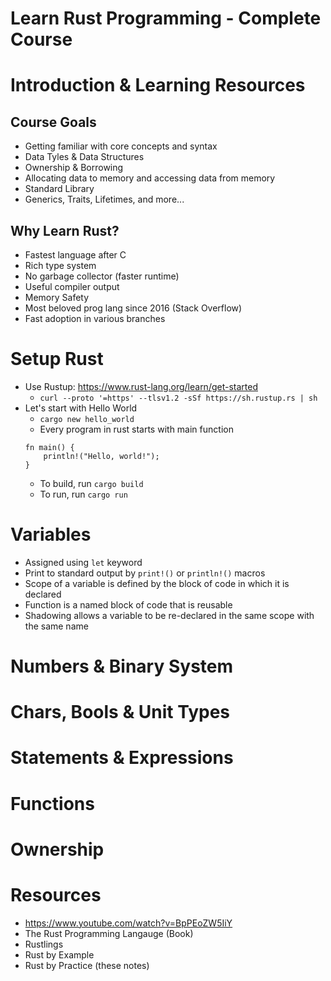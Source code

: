 # Learn Rust Programming - Complete Course

# Introduction & Learning Resources
## Course Goals
- Getting familiar with core concepts and syntax
- Data Tyles & Data Structures
- Ownership & Borrowing
- Allocating data to memory and accessing data from memory
- Standard Library
- Generics, Traits, Lifetimes, and more...

## Why Learn Rust?
- Fastest language after C
- Rich type system
- No garbage collector (faster runtime)
- Useful compiler output
- Memory Safety
- Most beloved prog lang since 2016 (Stack Overflow)
- Fast adoption in various branches

# Setup Rust
- Use Rustup: https://www.rust-lang.org/learn/get-started
    - `curl --proto '=https' --tlsv1.2 -sSf https://sh.rustup.rs | sh`
- Let's start with Hello World
    - `cargo new hello_world`
    - Every program in rust starts with main function
    ```
    fn main() {
        println!("Hello, world!");
    }
    ```
    - To build, run `cargo build`
    - To run, run `cargo run`

# Variables
- Assigned using `let` keyword
- Print to standard output by `print!()` or `println!()` macros
- Scope of a variable is defined by the block of code in which it is declared
- Function is a named block of code that is reusable
- Shadowing allows a variable to be re-declared in the same scope with the same name

# Numbers & Binary System 
# Chars, Bools & Unit Types 
# Statements & Expressions 
# Functions 
# Ownership 

# Resources
- https://www.youtube.com/watch?v=BpPEoZW5IiY
- The Rust Programming Langauge (Book)
- Rustlings
- Rust by Example
- Rust by Practice (these notes)